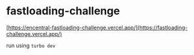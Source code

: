 # fastloading-challenge
[https://encentral-fastloading-challenge.vercel.app/](https://fastloading-challenge.vercel.app/)

run using `turbo dev`
<!-- ## To run with Turbo

First, install turbo with your package manager
- for pnpm,
`pnpm add turbo --global`
- for npm,
`npm install turbo --global`
- for yarn,
`yarn global add turbo`

Then, try running build and lint with turbo  `turbo build lint` to run build and lint at the same time.

run `turbo build lint` again,
you should see output that looks like this:
```
 Tasks:    2 successful, 2 total
Cached:    2 cached, 2 total
  Time:    185ms >>> FULL TURBO
```

* Turbo completes a build and lint in under 200ms

Finally, to run `turbo dev` to start the development server and visit localhost:3000.

You'll notice that your dev script starts up. You can use turbo to run any script in your `package.json.` -->
